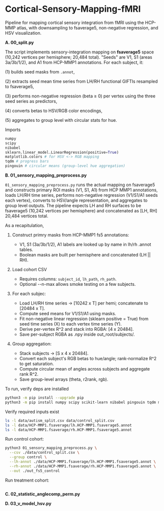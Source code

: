# Cortical-Sensory-Mapping-fMRI
Pipeline for mapping cortical sensory integration from fMRI using the HCP-MMP atlas, with downsampling to fsaverage5, non-negative regression, and HSV visualization.


**A. 00_split.py**

The script implements sensory-integration mapping on **fsaverage5** space (10,242 vertices per hemisphere; 20,484 total). "Seeds" are V1, S1 (areas 3a/3b/1/2), and A1 from HCP-MMP1 annotations. For each subject, it:

(1) builds seed masks from `.annot`, 

(2) extracts seed mean time series from LH/RH functional GIFTIs resampled to fsaverage5,

(3) performs non-negative regression (beta ≥ 0) per vertex using the three seed series as predictors, 

(4) converts betas to HSV/RGB color encodings, 

(5) aggregates to group level with circular stats for hue.

Imports 

```python
numpy
scipy
nibabel
sklearn.linear_model.LinearRegression(positive=True)
matplotlib.colors # for HSV <-> RGB mapping
tqdm # progress bars
pingouin # circular means (group-level hue aggregation)

```

**B. 01_sensory_mapping_preprocess.py**

`01_sensory_mapping_preprocess.py` runs the actual mapping on fsaverage5 and constructs primary ROI masks (V1, S1, A1) from HCP MMP1 annotations, loads LH/RH time series, performs non-negative regression (V1/S1/A1 seeds each vertex), converts to HSV/angle representation, and aggregates to group level outputs. The pipeline expects LH and RH surfaces to be fsaverage5 (10,242 vertices per hemisphere) and concatenated as [LH, RH] 20,484 vertices total. 

As a recapitulation, 

1. Construct primry masks from HCP-MMP1 fs5 annotations:
   * V1, S1 (3a/3b/1/2), A1 labels are looked up by name in lh/rh .annot tables.
   * Boolean masks are built per hemisphere and concatenated (LH || RH).

2. Load cohort CSV
   * Requires columns: `subject_id`, `lh_path`, `rh_path`.
   * Optional --n-max allows smoke testing on a few subjects.

3. For each subjec:
   * Load LH/RH time series -> [10242 x T] per hemi; concatenate to [20484 x T].
   * Compute seed means for V1/S1/A1 using masks.
   * Fit non-negative linear regression (sklearn positive = True) from seed time series (X) to each vertex time series (Y).
   * Derive per-vertex R^2 and stack into RGBA: [4 x 20484].
   * Save per-subject RGBA as .npy inside out_root/subjects/.

4. Group aggregation:
   * Stack subjects -> [S x 4 x 20484].
   * Convert each subject's RGB betas to hue/angle; rank-normalize R^2 to get saturation.
   * Compute circular mean of angles across subjects and aggregate rank R^2.
   * Save group-level arrays (theta, r2rank, rgb).


To run, verify deps are installed


```bash
python3 -m pip install --upgrade pip
python3 -m pip install numpy scipy scikit-learn nibabel pingouin tqdm matplotlib 
```

Verify required inputs exist

```bash
ls -l data/autism_split.csv data/control_split.csv
ls -l data/HCP-MMP1.fsaverage/lh.HCP-MMP1.fsaverage5.annot
ls -l data/HCP-MMP1.fsaverage/rh.HCP-MMP1.fsaverage5.annot
```


Run control cohort:

```bash
python3 01_sensory_mapping_preprocess.py \
  --csv ./data/control_split.csv \
  --group control \
  --lh-annot ./data/HCP-MMP1.fsaverage/lh.HCP-MMP1.fsaverage5.annot \
  --rh-annot ./data/HCP-MMP1.fsaverage/rh.HCP-MMP1.fsaverage5.annot \
  --out ./out_fs5_control
```

Run treatment cohort:
```bash

```
**C. 02_statistic_anglecomp_perm.py**



**D. 03_v_model_hsv.py**



